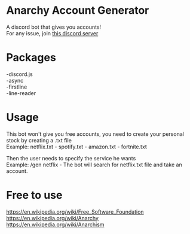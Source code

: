 # Anarchy Account Generator
A discord bot that gives you accounts!  
For any issue, join [this discord server](https://discord.gg/hQZyAmp)  

# Packages
-discord.js  
-async  
-firstline  
-line-reader  

# Usage
This bot won't give you free accounts, you need to create your personal stock by creating a .txt file  
Example: netflix.txt - spotify.txt - amazon.txt - fortnite.txt  

Then the user needs to specify the service he wants  
Example: /gen netflix  - The bot will search for netflix.txt file and take an account.

# Free to use 
https://en.wikipedia.org/wiki/Free_Software_Foundation  
https://en.wikipedia.org/wiki/Anarchy  
https://en.wikipedia.org/wiki/Anarchism
